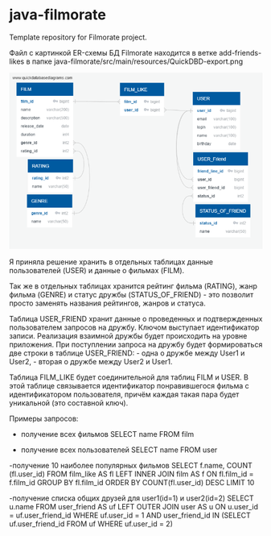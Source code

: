 # java-filmorate
Template repository for Filmorate project.

Файл с картинкой ER-схемы БД Filmorate находится в ветке add-friends-likes в папке 
java-filmorate/src/main/resources/QuickDBD-export.png



![QuickDBD-export](https://github.com/OlgaEk/java-filmorate/blob/add-friends-likes/src/main/resources/QuickDBD-export.png)

Я приняла решение хранить в отдельных таблицах данные пользователей (USER) и данные о фильмах (FILM).

Так же в отдельных таблицах хранится рейтинг фильма (RATING), жанр фильма (GENRE) и статус дружбы (STATUS_OF_FRIEND) - это позволит просто заменять названия рейтингов, жанров   и статуса.

Таблица USER_FRIEND хранит данные о проведенных и подтвержденных пользователем запросов на дружбу. Ключом выступает идентификатор записи.
Реализация взаимной дружбы будет происходить на уровне приложения. При поступлении запроса на дружбу будет формироваться две строки в таблице USER_FRIEND:
          - одна о дружбе между User1 и User2,
          - вторая о дружбе между User2 и User1.
          
Таблица FILM_LIKE будет соединительной для таблиц FILM и USER. В этой таблице связывается идентификатор понравившегося фильма с идентификатором пользователя, причём каждая такая пара будет уникальной (это составной ключ).

Примеры запросов:
 - получение всех фильмов 
 SELECT name
 FROM film
 
 - получение всех пользователей
 SELECT name
 FROM user
 
 -получение 10 наиболее популярных фильмов
 SELECT f.name,
        COUNT (fl.user_id)
 FROM film_like AS fl LEFT INNER JOIN film AS f ON fl.film_id = f.film_id
 GROUP BY fl.film_id
 ORDER BY COUNT(fl.user_id) DESC
 LIMIT 10
 
 -получение списка общих друзей для user1(id=1) и user2(id=2)
 SELECT u.name
 FROM user_friend AS uf
 LEFT OUTER JOIN user AS u ON u.user_id = uf.user_friend_id
 WHERE uf.user_id = 1
 AND user_friend_id IN (SELECT uf.user_friend_id
                          FROM uf
                          WHERE uf.user_id = 2)
 
 
 
 
 

